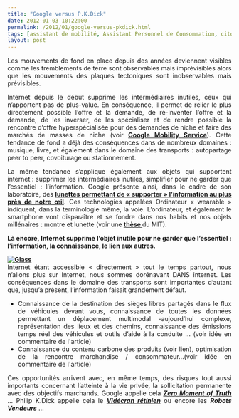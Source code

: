 ```yaml
---
title: "Google versus P.K.Dick"
date: 2012-01-03 10:22:00
permalink: /2012/01/google-versus-pkdick.html
tags: [assistant de mobilité, Assistant Personnel de Consommation, citoyen, Dell, google, holoptisme, intelligence collective, internet des objets, MIT, Service de mobilité, téléphone, transition générationnelle]
layout: post
---
```


<p style="text-align: justify">Les mouvements de fond en place depuis des années deviennent visibles comme les tremblements de terre sont observables mais imprévisibles alors que les mouvements des plaques tectoniques sont inobservables mais prévisibles.</p> <p style="text-align: justify">Internet depuis le début supprime les intermédiaires inutiles, ceux qui n’apportent pas de plus-value. En conséquence, il permet de relier le plus directement possible l’offre et la demande, de ré-inventer l’offre et la demande, de les inverser, de les spécialiser et de rendre possible la rencontre d’offre hyperspécialisée pour des demandes de niche et faire des marchés de masses de niche (voir <a href="https://gabrielplassat.github.io/transportsdufutur/2011/07/google-mobility-service-et-si-nous-le-faisions-sans-attendre-.html" target="_blank"><strong>Google Mobility Service</strong></a>). Cette tendance de fond a déjà des conséquences dans de nombreux domaines : musique, livre, et également dans le domaine des transports : autopartage peer to peer, covoiturage ou stationnement.</p> <p style="text-align: justify">La même tendance s’applique également aux objets qui supportent internet : supprimer les intermédiaires inutiles, simplifier pour ne garder que l’essentiel : l’information. Google présente ainsi, dans le cadre de son laboratoire, des <a href="http://ht.ly/8fs87" target="_blank"><strong>lunettes permettant de « supporter » l’information au plus près de notre œil</strong></a>. Ces technologies appelées Ordinateur « wearable » indiquent, dans la terminologie même, la voie. L’ordinateur, et également le smartphone vont disparaître et se fondre dans nos habits et nos objets millénaires : montre et lunette (voir une <a href="http://www.media.mit.edu/wearables/mithril/memory-glasses.html" target="_blank"><strong>thèse </strong></a>du MIT).</p> <p style="text-align: justify"><strong>Là encore, Internet supprime l’objet inutile pour ne garder que l’essentiel : l’information, la connaissance, le lien aux autres.</strong></p> <p style="text-align: justify"><strong> <a href="https://gabrielplassat.github.io/transportsdufutur/wp-content/uploads/sites/6/old/6a0120a66d2ad4970b01675fd84e3c970b-800wi.jpg" rel="lightbox"><img alt="Glass" class="asset  asset-image at-xid-6a0120a66d2ad4970b01675fd84e3c970b" src="/wp-content/uploads/sites/6/old/6a0120a66d2ad4970b01675fd84e3c970b-320wi.jpg" style="margin-left: auto;margin-right: auto" title="Glass" /></a><br /></strong>Internet étant accessible « directement » tout le temps partout, nous n’allons plus sur Internet, nous sommes dorénavant DANS internet. Les conséquences dans le domaine des transports sont importantes d’autant que, jusqu’à présent, l’information faisait grandement défaut.</p> <ul style="text-align: justify"> <li>Connaissance de la destination des sièges libres partagés dans le flux de véhicules devant vous, connaissance de toutes les données permettant un déplacement multimodal -aujourd’hui complexe, représentation des lieux et des chemins, connaissance des émissions temps réel des véhicules et outils d’aide à la conduite … (voir idée en commentaire de l'article)</li> <li>Connaissance du contenu carbone des produits (voir lien), optimisation de la rencontre marchandise / consommateur…(voir idée en commentaire de l'article)</li> </ul> <p style="text-align: justify">Ces opportunités arrivent avec, en même temps, des risques tout aussi importants concernant l’atteinte à la vie privée, la sollicitation permanente avec des objectifs marchands. Google appelle cela <a href="https://gabrielplassat.github.io/transportsdufutur/2011/11/google-zero-moment-of-truth.html" target="_blank"><strong><em>Zero Moment of Truth</em></strong></a> … Philip K.Dick appelle cela le <strong><em><a href="http://www.amazon.fr/Immunite-mirages-Philip-K-Dick/dp/207031586X" target="_blank">Vidécran rétinien</a></em></strong> ou encore les <strong><em>Robots Vendeurs</em></strong> …</p>
